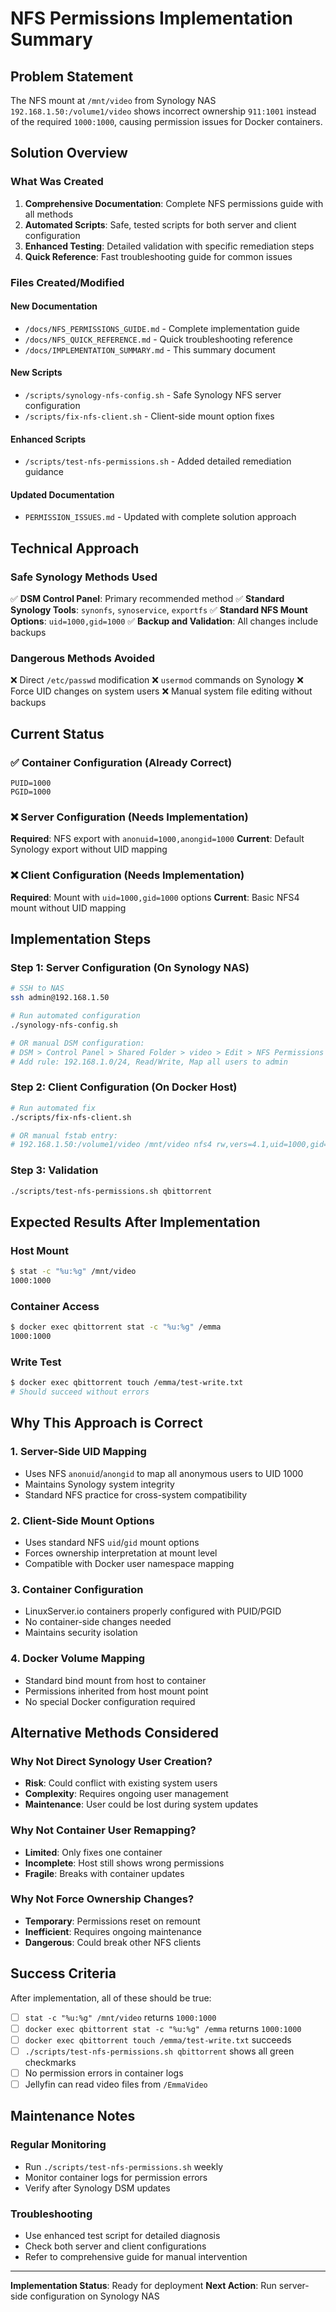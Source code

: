 # NFS Permissions Implementation Summary

## Problem Statement
The NFS mount at `/mnt/video` from Synology NAS `192.168.1.50:/volume1/video` shows incorrect ownership `911:1001` instead of the required `1000:1000`, causing permission issues for Docker containers.

## Solution Overview

### What Was Created
1. **Comprehensive Documentation**: Complete NFS permissions guide with all methods
2. **Automated Scripts**: Safe, tested scripts for both server and client configuration
3. **Enhanced Testing**: Detailed validation with specific remediation steps
4. **Quick Reference**: Fast troubleshooting guide for common issues

### Files Created/Modified

#### New Documentation
- `/docs/NFS_PERMISSIONS_GUIDE.md` - Complete implementation guide
- `/docs/NFS_QUICK_REFERENCE.md` - Quick troubleshooting reference
- `/docs/IMPLEMENTATION_SUMMARY.md` - This summary document

#### New Scripts
- `/scripts/synology-nfs-config.sh` - Safe Synology NFS server configuration
- `/scripts/fix-nfs-client.sh` - Client-side mount option fixes

#### Enhanced Scripts
- `/scripts/test-nfs-permissions.sh` - Added detailed remediation guidance

#### Updated Documentation
- `PERMISSION_ISSUES.md` - Updated with complete solution approach

## Technical Approach

### Safe Synology Methods Used
✅ **DSM Control Panel**: Primary recommended method
✅ **Standard Synology Tools**: `synonfs`, `synoservice`, `exportfs`
✅ **Standard NFS Mount Options**: `uid=1000,gid=1000`
✅ **Backup and Validation**: All changes include backups

### Dangerous Methods Avoided
❌ Direct `/etc/passwd` modification
❌ `usermod` commands on Synology
❌ Force UID changes on system users
❌ Manual system file editing without backups

## Current Status

### ✅ Container Configuration (Already Correct)
```env
PUID=1000
PGID=1000
```

### ❌ Server Configuration (Needs Implementation)
**Required**: NFS export with `anonuid=1000,anongid=1000`
**Current**: Default Synology export without UID mapping

### ❌ Client Configuration (Needs Implementation)
**Required**: Mount with `uid=1000,gid=1000` options
**Current**: Basic NFS4 mount without UID mapping

## Implementation Steps

### Step 1: Server Configuration (On Synology NAS)
```bash
# SSH to NAS
ssh admin@192.168.1.50

# Run automated configuration
./synology-nfs-config.sh

# OR manual DSM configuration:
# DSM > Control Panel > Shared Folder > video > Edit > NFS Permissions
# Add rule: 192.168.1.0/24, Read/Write, Map all users to admin
```

### Step 2: Client Configuration (On Docker Host)
```bash
# Run automated fix
./scripts/fix-nfs-client.sh

# OR manual fstab entry:
# 192.168.1.50:/volume1/video /mnt/video nfs4 rw,vers=4.1,uid=1000,gid=1000,...
```

### Step 3: Validation
```bash
./scripts/test-nfs-permissions.sh qbittorrent
```

## Expected Results After Implementation

### Host Mount
```bash
$ stat -c "%u:%g" /mnt/video
1000:1000
```

### Container Access
```bash
$ docker exec qbittorrent stat -c "%u:%g" /emma
1000:1000
```

### Write Test
```bash
$ docker exec qbittorrent touch /emma/test-write.txt
# Should succeed without errors
```

## Why This Approach is Correct

### 1. **Server-Side UID Mapping**
- Uses NFS `anonuid`/`anongid` to map all anonymous users to UID 1000
- Maintains Synology system integrity
- Standard NFS practice for cross-system compatibility

### 2. **Client-Side Mount Options**
- Uses standard NFS `uid`/`gid` mount options
- Forces ownership interpretation at mount level
- Compatible with Docker user namespace mapping

### 3. **Container Configuration**
- LinuxServer.io containers properly configured with PUID/PGID
- No container-side changes needed
- Maintains security isolation

### 4. **Docker Volume Mapping**
- Standard bind mount from host to container
- Permissions inherited from host mount point
- No special Docker configuration required

## Alternative Methods Considered

### Why Not Direct Synology User Creation?
- **Risk**: Could conflict with existing system users
- **Complexity**: Requires ongoing user management
- **Maintenance**: User could be lost during system updates

### Why Not Container User Remapping?
- **Limited**: Only fixes one container
- **Incomplete**: Host still shows wrong permissions
- **Fragile**: Breaks with container updates

### Why Not Force Ownership Changes?
- **Temporary**: Permissions reset on remount
- **Inefficient**: Requires ongoing maintenance
- **Dangerous**: Could break other NFS clients

## Success Criteria

After implementation, all of these should be true:
- [ ] `stat -c "%u:%g" /mnt/video` returns `1000:1000`
- [ ] `docker exec qbittorrent stat -c "%u:%g" /emma` returns `1000:1000`
- [ ] `docker exec qbittorrent touch /emma/test-write.txt` succeeds
- [ ] `./scripts/test-nfs-permissions.sh qbittorrent` shows all green checkmarks
- [ ] No permission errors in container logs
- [ ] Jellyfin can read video files from `/EmmaVideo`

## Maintenance Notes

### Regular Monitoring
- Run `./scripts/test-nfs-permissions.sh` weekly
- Monitor container logs for permission errors
- Verify after Synology DSM updates

### Troubleshooting
- Use enhanced test script for detailed diagnosis
- Check both server and client configurations
- Refer to comprehensive guide for manual intervention

---

**Implementation Status**: Ready for deployment
**Next Action**: Run server-side configuration on Synology NAS